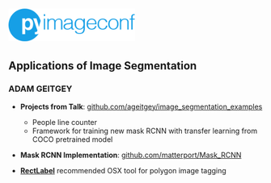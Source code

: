 # <img src='../../readme/pyimageconf_logo.png' width=250>

## Applications of Image Segmentation
### ADAM GEITGEY

* __Projects from Talk__:
[github.com/ageitgey/image\_segmentation\_examples](https://github.com/ageitgey/image_segmentation_examples)
	* People line counter
	* Framework for training new mask RCNN with transfer learning from COCO pretrained model

* __Mask RCNN Implementation__:
[github.com/matterport/Mask_RCNN](https://github.com/matterport/Mask_RCNN)

* [__RectLabel__](https://rectlabel.com/) recommended OSX tool for polygon image tagging

